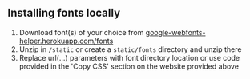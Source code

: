 ## Installing fonts locally

1. Download font(s) of your choice from [google-webfonts-helper.herokuapp.com/fonts](https://google-webfonts-helper.herokuapp.com/fonts) 
1. Unzip in `/static` or create a `static/fonts` directory and unzip there
1. Replace url(...) parameters with font directory location or use code provided in the 'Copy CSS' section on the website provided above
